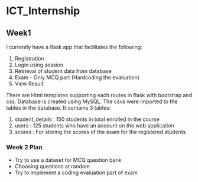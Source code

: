 # ICT_Internship
## Week1
I currently have a flask app that facilitates the following:
1. Registration
2. Login using session
3. Retrieval of student data from database
4. Exam - Only MCQ part (Hardcoding the evaluation)
5. View Result

There are Html templates supporting each routes in flask with bootstrap and css. Database is created using MySQL. The csvs were imported to the tables in the database. It contains 3 tables:
1. student_details : 150 students in total enrolled in the course
2. users : 125 students who have an account on the web application
3. scores : For storing the scores of the exam for the registered students

### Week 2 Plan
* Try to use a dataset for MCQ question bank
* Choosing questions at random
* Try to implement a coding evaluation part of exam 


